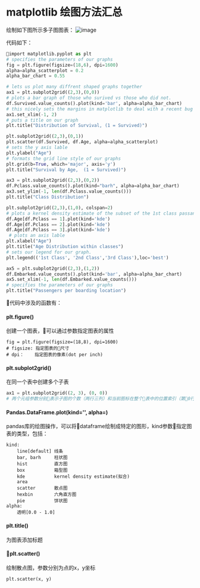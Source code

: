 # matplotlib 绘图方法汇总
绘制如下图所示多子图图表：
![image](http://orxe6lzm4.bkt.clouddn.com/YouDao/1513169385808.png)

代码如下：
```python
import matplotlib.pyplot as plt
# specifies the parameters of our graphs
fig = plt.figure(figsize=(18,6), dpi=1600) 
alpha=alpha_scatterplot = 0.2 
alpha_bar_chart = 0.55

# lets us plot many diffrent shaped graphs together 
ax1 = plt.subplot2grid((2,3),(0,0))
# plots a bar graph of those who surived vs those who did not.               
df.Survived.value_counts().plot(kind='bar', alpha=alpha_bar_chart)
# this nicely sets the margins in matplotlib to deal with a recent bug 1.3.1
ax1.set_xlim(-1, 2)
# puts a title on our graph
plt.title("Distribution of Survival, (1 = Survived)")    

plt.subplot2grid((2,3),(0,1))
plt.scatter(df.Survived, df.Age, alpha=alpha_scatterplot)
# sets the y axis lable
plt.ylabel("Age")
# formats the grid line style of our graphs                          
plt.grid(b=True, which='major', axis='y')  
plt.title("Survival by Age,  (1 = Survived)")

ax3 = plt.subplot2grid((2,3),(0,2))
df.Pclass.value_counts().plot(kind="barh", alpha=alpha_bar_chart)
ax3.set_ylim(-1, len(df.Pclass.value_counts()))
plt.title("Class Distribution")

plt.subplot2grid((2,3),(1,0), colspan=2)
# plots a kernel density estimate of the subset of the 1st class passangers's age
df.Age[df.Pclass == 1].plot(kind='kde')    
df.Age[df.Pclass == 2].plot(kind='kde')
df.Age[df.Pclass == 3].plot(kind='kde')
 # plots an axis lable
plt.xlabel("Age")    
plt.title("Age Distribution within classes")
# sets our legend for our graph.
plt.legend(('1st Class', '2nd Class','3rd Class'),loc='best') 

ax5 = plt.subplot2grid((2,3),(1,2))
df.Embarked.value_counts().plot(kind='bar', alpha=alpha_bar_chart)
ax5.set_xlim(-1, len(df.Embarked.value_counts()))
# specifies the parameters of our graphs
plt.title("Passengers per boarding location")
```

代码中涉及的函数有：
#### plt.figure()
创建一个图表，可以通过参数指定图表的属性
```
fig = plt.figure(figsize=(18,8), dpi=1600)
# figsize: 指定图表的尺寸
# dpi：    指定图表的像素(dot per inch)
```

#### plt.subplot2grid()
在同一个表中创建多个子表
```python
ax1 = plt.subplot2grid((2, 3), (0, 0))
# 两个元组参数分别表示子图的个数（两行三列）和当前图标在整个表中的位置索引（第0行第0列）
```

#### Pandas.DataFrame.plot(kind='', alpha=)
pandas库的绘图操作，可以将dataframe绘制成特定的图形，kind参数指定图表的类型，包括：
```
kind:
    line[default] 线条
    bar, barh     柱状图
    hist          直方图
    box           箱型图
    kde           kernel density estimate(拟合)
    area
    scatter       散点图
    hexbin        六角直方图
    pie           饼状图
alpha:
    透明[0.0 - 1.0]
```

#### plt.title()
为图表添加标题

#### plt.scatter()
绘制散点图，参数分别为点的x，y坐标
```python
plt.scatter(x, y)
```
